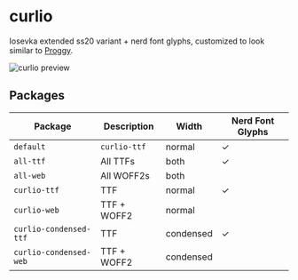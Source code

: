# curlio

Iosevka extended ss20 variant + nerd font glyphs, customized to look similar to
[Proggy](https://github.com/bluescan/proggyfonts).

![curlio preview](../../../screenshots/screenshots/curlio.png)

## Packages

| Package                | Description  | Width     | Nerd Font Glyphs |
| ---------------------- | ------------ | --------- | ---------------- |
| `default`              | `curlio-ttf` | normal    | ✓                |
| `all-ttf`              | All TTFs     | both      | ✓                |
| `all-web`              | All WOFF2s   | both      |                  |
| `curlio-ttf`           | TTF          | normal    | ✓                |
| `curlio-web`           | TTF + WOFF2  | normal    |                  |
| `curlio-condensed-ttf` | TTF          | condensed | ✓                |
| `curlio-condensed-web` | TTF + WOFF2  | condensed |                  |
